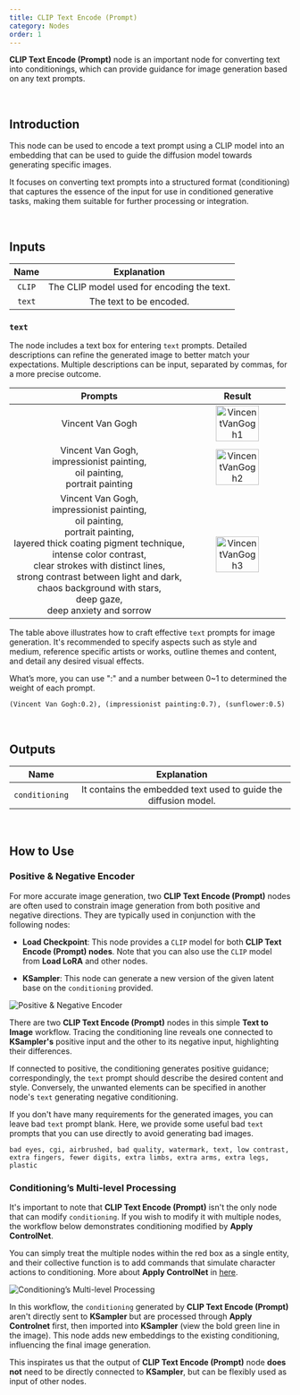 ```yaml
---
title: CLIP Text Encode (Prompt) 
category: Nodes
order: 1
---
```


**CLIP Text Encode (Prompt)** node is an important node for converting text into conditionings, which can provide guidance for image generation based on any text prompts.

<br>

## Introduction

This node can be used to encode a text prompt using a CLIP model into an embedding that can be used to guide the diffusion model towards generating specific images. 

It focuses on converting text prompts into a structured format (conditioning) that captures the essence of the input for use in conditioned generative tasks, making them suitable for further processing or integration.

<br>

## Inputs

|     Name     | Explanation                  |
| :---------:| :-------------:|
| ```CLIP``` | The CLIP model used for encoding the text. |
| ```text``` | The text to be encoded. |

### ```text```

The node includes a text box for entering ```text``` prompts. Detailed descriptions can refine the generated image to better match your expectations. Multiple descriptions can be input, separated by commas, for a more precise outcome.

|     Prompts     | Result                  |
| :---------:| :-------------:|
| Vincent Van Gogh | <img src="https://magmai-ai.github.io/magmai-doc/doc_images/VincentVanGogh1.jpg" alt="VincentVanGogh1" width="70%" /> |
| Vincent Van Gogh, <br>impressionist painting, <br>oil painting, <br>portrait painting | <img src="https://magmai-ai.github.io/magmai-doc/doc_images/VincentVanGogh2.jpg" alt="VincentVanGogh2" width="70%" /> |
| Vincent Van Gogh, <br>impressionist painting, <br>oil painting, <br>portrait painting, <br>layered thick coating pigment technique, <br>intense color contrast, <br>clear strokes with distinct lines, <br>strong contrast between light and dark, <br>chaos background with stars, <br>deep gaze, <br>deep anxiety and sorrow | <img src="https://magmai-ai.github.io/magmai-doc/doc_images/VincentVanGogh3.jpg" alt="VincentVanGogh3" width="70%" /> |

The table above illustrates how to craft effective ```text``` prompts for image generation. It's recommended to specify aspects such as style and medium, reference specific artists or works, outline themes and content, and detail any desired visual effects.

What’s more, you can use ":" and a number between 0~1 to determined the weight of each prompt. 
```
(Vincent Van Gogh:0.2), (impressionist painting:0.7), (sunflower:0.5)
```

<br>

## Outputs

|     Name     | Explanation                  |
| :---------:| :-------------: |
| ```conditioning``` | It contains the embedded text used to guide the diffusion model.|

<br>

## How to Use
### Positive & Negative Encoder

For more accurate image generation, two **CLIP Text Encode (Prompt)** nodes are often used to constrain image generation from both positive and negative directions. They are typically used in conjunction with the following nodes: 

* **Load Checkpoint**: This node provides a ```CLIP``` model for both **CLIP Text Encode (Prompt) nodes**. Note that you can also use the ```CLIP``` model from **Load LoRA** and other nodes.

* **KSampler**: This node can generate a new version of the given latent base on the ```conditioning``` provided.

<img src="https://magmai-ai.github.io/magmai-doc/doc_images/PositiveNegativeEncoder.jpg" alt="Positive & Negative Encoder" width="=70%" />

There are two **CLIP Text Encode (Prompt)** nodes in this simple **Text to Image** workflow. Tracing the conditioning line reveals one connected to **KSampler's** positive input and the other to its negative input, highlighting their differences.

If connected to positive, the conditioning generates positive guidance; correspondingly, the ```text``` prompt should describe the desired content and style. Conversely, the unwanted elements can be specified in another node's ```text``` generating negative conditioning.

If you don't have many requirements for the generated images, you can leave bad ```text``` prompt blank. Here, we provide some useful bad ```text``` prompts that you can use directly to avoid generating bad images.
```
bad eyes, cgi, airbrushed, bad quality, watermark, text, low contrast, 
extra fingers, fewer digits, extra limbs, extra arms, extra legs, plastic
```

### Conditioning’s Multi-level Processing

It's important to note that **CLIP Text Encode (Prompt)** isn't the only node that can modify ```conditioning```. If you wish to modify it with multiple nodes, the workflow below demonstrates conditioning modified by **Apply ControlNet**.

You can simply treat the multiple nodes within the red box as a single entity, and their collective function is to add commands that simulate character actions to conditioning. More about **Apply ControlNet** in [here](https://magmai-ai.github.io/magmai-doc/nodes/Apply%20ControlNet/).

<img src="https://magmai-ai.github.io/magmai-doc/doc_images/ConditioningMultiProcess.jpg" alt="Conditioning’s Multi-level Processing" width="=70%" />

In this workflow, the ```conditioning``` generated by **CLIP Text Encode (Prompt)** aren't directly sent to **KSampler** but are processed through **Apply Controlnet** first, then imported into **KSampler** (view the bold green line in the image). This node adds new embeddings to the existing conditioning, influencing the final image generation.

This inspirates us that the output of **CLIP Text Encode (Prompt)** node **does not** need to be directly connected to **KSampler**, but can be flexibly used as input of other nodes.
